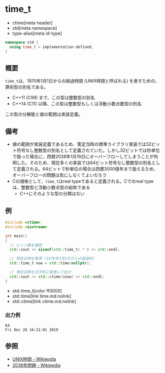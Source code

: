 # time_t
* ctime[meta header]
* std[meta namespace]
* type-alias[meta id-type]

```cpp
namespace std {
  using time_t = implementation-defined;
}
```

## 概要
`time_t`は、1970年1月1日からの経過時間 (UNIX時間と呼ばれる) を表すための、算術型の別名である。

- C++11 (C99) まで、この型は整数型の別名
- C++14 (C11) 以降、この型は整数型もしくは浮動小数点数型の別名

この型の分解能と値の範囲は実装定義。


## 備考
- 値の範囲が実装定義であるため、策定当時の標準ライブラリ実装では32ビット符号なし整数型の別名として定義されていた。しかし32ビットでは秒単位で扱った場合に、西暦2038年1月19日にオーバーフローしてしまうことが判明した。そのため、現在多くの実装では64ビット符号なし整数型の別名として定義される。64ビットで秒単位の場合は西暦3000億年まで扱えるため、オーバーフローの問題は気にしなくてよいだろう
- Cの規格として、`time_t`はreal typeであると定義される。Cでのreal typeは、整数型と浮動小数点型の総称である
    - C++にそのような型の分類はない


## 例
```cpp example
#include <ctime>
#include <iostream>

int main()
{
  // ビット数を確認
  std::cout << sizeof(std::time_t) * 8 << std::endl;

  // 現在日時を取得 (1970年1月1日からの経過秒)
  std::time_t now = std::time(nullptr);

  // 現在日時を文字列に変換して出力
  std::cout << std::ctime(&now) << std::endl;
}
```
* std::time_t[color ff0000]
* std::time[link time.md.nolink]
* std::ctime[link ctime.md.nolink]

### 出力例
```
64
Fri Dec 20 16:21:01 2019
```


## 参照
- [UNIX時間 - Wikiepdia](https://ja.wikipedia.org/wiki/UNIX%E6%99%82%E9%96%93)
- [2038年問題 - Wikipedia](https://ja.wikipedia.org/wiki/2038%E5%B9%B4%E5%95%8F%E9%A1%8C)
